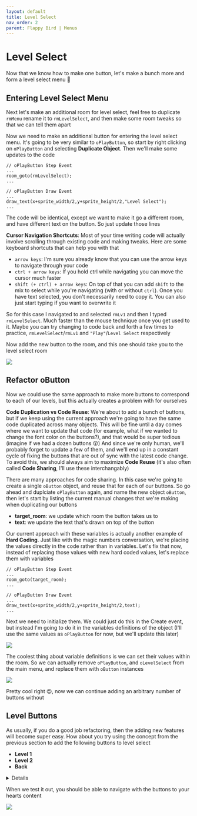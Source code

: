 ```yaml
---
layout: default
title: Level Select
nav_order: 2
parent: Flappy Bird | Menus
---
```


# Level Select

Now that we know how to make one button, let's make a bunch more and form a level select menu 🤩

## Entering Level Select Menu

Next let's make an additional room for level select, feel free to duplicate ``rmMenu`` rename it to ``rmLevelSelect``, and then make some room tweaks so that we can tell them apart

Now we need to make an additional button for entering the level select menu. It's going to be very similar to ``oPlayButton``, so start by right clicking on ``oPlayButton`` and selecting **Duplicate Object**. Then we'll make some updates to the code

```
// oPlayButton Step Event
...
room_goto(rmLevelSelect);
...

// oPlayButton Draw Event
...
draw_text(x+sprite_width/2,y+sprite_height/2,"Level Select");
...
```

The code will be identical, except we want to make it go a different room, and have different text on the button. So just update those lines

**Cursor Navigation Shortcuts**: Most of your time writing code will actually involve scrolling through existing code and making tweaks. Here are some keyboard shortcuts that can help you with that
 * ``arrow keys``: I'm sure you already know that you can use the arrow keys to navigate through your code
 * ``ctrl + arrow keys``: If you hold ctrl while navigating you can move the cursor much faster
 * ``shift (+ ctrl) + arrow keys``: On top of that you can add ``shift`` to the mix to select while you're navigating (with or without ``ctrl``). Once you have text selected, you don't necessarily need to copy it. You can also just start typing if you want to overwrite it

So for this case I navigated to and selected ``rmLv1`` and then I typed ``rmLevelSelect``. Much faster than the mouse technique once you get used to it. Maybe you can try changing to code back and forth a few times to practice, ``rmLevelSelect``/``rmLv1`` and ``"Play"``/``Level Select`` respectively

Now add the new button to the room, and this one should take you to the level select room

![](../../images/flappy_bird/enter_level_select.gif)

## Refactor oButton

Now we could use the same approach to make more buttons to correspond to each of our levels, but this actually creates a problem with for ourselves

**Code Duplication vs Code Reuse**: We're about to add a bunch of buttons, but if we keep using the current approach we're going to have the same code duplicated across many objects. This will be fine until a day comes where we want to update that code (for example, what if we wanted to change the font color on the buttons?), and that would be super tedious (imagine if we had a dozen buttons 😲) And since we're only human, we'll probably forget to update a few of them, and we'll end up in a constant cycle of fixing the buttons that are out of sync with the latest code change. To avoid this, we should always aim to maximize **Code Reuse** (it's also often called **Code Sharing**, I'll use these interchangably)

There are many approaches for code sharing. In this case we're going to create a single ``oButton`` object, and reuse that for each of our buttons. So go ahead and duplciate ``oPlayButton`` again, and name the new object ``oButton``, then let's start by listing the current manual changes that we're making when duplicating our buttons

* **target_room**: we update which room the button takes us to
* **text**: we update the text that's drawn on top of the button

Our current approach with these variables is actually another example of **Hard Coding**. Just like with the magic numbers conversation, we're placing the values directly in the code rather than in variables. Let's fix that now, instead of replacing those values with new hard coded values, let's replace them with variables

```
// oPlayButton Step Event
...
room_goto(target_room);
...

// oPlayButton Draw Event
...
draw_text(x+sprite_width/2,y+sprite_height/2,text);
...
```

Next we need to initialize them. We could just do this in the Create event, but instead I'm going to do it in the variables definitions of the object (I'll use the same values as ``oPlayButton`` for now, but we'll update this later)

![](../../images/flappy_bird/oButton_variables.png)

The coolest thing about variable definitions is we can set their values within the room. So we can actually remove ``oPlayButton``, and ``oLevelSelect`` from the main menu, and replace them with ``oButton`` instances

![](../../images/flappy_bird/main_menu_with_oButton.png)

Pretty cool right 😉, now we can continue adding an arbitrary number of buttons without

## Level Buttons

As usually, if you do a good job refactoring, then the adding new features will become super easy. How about you try using the concept from the previous section to add the following buttons to level select

 * **Level 1**
 * **Level 2**
 * **Back**

<details data-summary="How would you add the new buttons to ``rmLevelSelect``?" markdown="1">

No new code 😁, here's how I set it up in room

![](../../images/flappy_bird/level_select_with_oButton.png)

</details>

When we test it out, you should be able to navigate with the buttons to your hearts content

![](../../images/flappy_bird/oButton_gameplay.gif)
